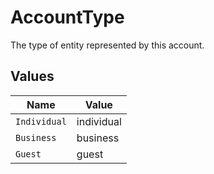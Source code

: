 # AccountType

The type of entity represented by this account.


## Values

| Name         | Value        |
| ------------ | ------------ |
| `Individual` | individual   |
| `Business`   | business     |
| `Guest`      | guest        |
